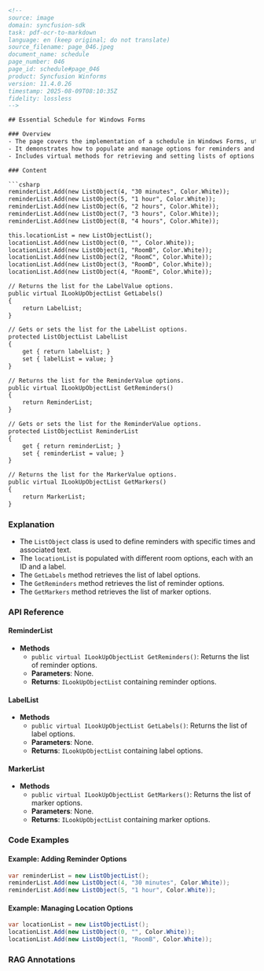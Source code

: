 ```html
<!-- 
source: image
domain: syncfusion-sdk
task: pdf-ocr-to-markdown
language: en (keep original; do not translate)
source_filename: page_046.jpeg
document_name: schedule
page_number: 046
page_id: schedule#page_046
product: Syncfusion Winforms
version: 11.4.0.26
timestamp: 2025-08-09T08:10:35Z
fidelity: lossless
-->

## Essential Schedule for Windows Forms

### Overview
- The page covers the implementation of a schedule in Windows Forms, utilizing a list-based approach for reminders and location options.
- It demonstrates how to populate and manage options for reminders and locations using a `ListObject` class.
- Includes virtual methods for retrieving and setting lists of options for different values (e.g., reminders, markers).

### Content

```csharp
reminderList.Add(new ListObject(4, "30 minutes", Color.White));
reminderList.Add(new ListObject(5, "1 hour", Color.White));
reminderList.Add(new ListObject(6, "2 hours", Color.White));
reminderList.Add(new ListObject(7, "3 hours", Color.White));
reminderList.Add(new ListObject(8, "4 hours", Color.White));

this.locationList = new ListObjectList();
locationList.Add(new ListObject(0, "", Color.White));
locationList.Add(new ListObject(1, "RoomB", Color.White));
locationList.Add(new ListObject(2, "RoomC", Color.White));
locationList.Add(new ListObject(3, "RoomD", Color.White));
locationList.Add(new ListObject(4, "RoomE", Color.White));

// Returns the list for the LabelValue options.
public virtual ILookUpObjectList GetLabels()
{
    return LabelList;
}

// Gets or sets the list for the LabelList options.
protected ListObjectList LabelList
{
    get { return labelList; }
    set { labelList = value; }
}

// Returns the list for the ReminderValue options.
public virtual ILookUpObjectList GetReminders()
{
    return ReminderList;
}

// Gets or sets the list for the ReminderValue options.
protected ListObjectList ReminderList
{
    get { return reminderList; }
    set { reminderList = value; }
}

// Returns the list for the MarkerValue options.
public virtual ILookUpObjectList GetMarkers()
{
    return MarkerList;
}
```

### Explanation
- The `ListObject` class is used to define reminders with specific times and associated text.
- The `locationList` is populated with different room options, each with an ID and a label.
- The `GetLabels` method retrieves the list of label options.
- The `GetReminders` method retrieves the list of reminder options.
- The `GetMarkers` method retrieves the list of marker options.

### API Reference

#### ReminderList
- **Methods**
  - `public virtual ILookUpObjectList GetReminders()`: Returns the list of reminder options.
  - **Parameters**: None.
  - **Returns**: `ILookUpObjectList` containing reminder options.

#### LabelList
- **Methods**
  - `public virtual ILookUpObjectList GetLabels()`: Returns the list of label options.
  - **Parameters**: None.
  - **Returns**: `ILookUpObjectList` containing label options.

#### MarkerList
- **Methods**
  - `public virtual ILookUpObjectList GetMarkers()`: Returns the list of marker options.
  - **Parameters**: None.
  - **Returns**: `ILookUpObjectList` containing marker options.

### Code Examples

#### Example: Adding Reminder Options

```csharp
var reminderList = new ListObjectList();
reminderList.Add(new ListObject(4, "30 minutes", Color.White));
reminderList.Add(new ListObject(5, "1 hour", Color.White));
```

#### Example: Managing Location Options

```csharp
var locationList = new ListObjectList();
locationList.Add(new ListObject(0, "", Color.White));
locationList.Add(new ListObject(1, "RoomB", Color.White));
```

### RAG Annotations
<!-- tags: [Windows Forms, Schedule, ListObject, ILookUpObjectList, ReminderList, LabelList, MarkerList, Syncfusion Winforms] keywords: [essential schedule, reminders, location options, list-based approach, Windows Forms, implementation, options management] -->
```